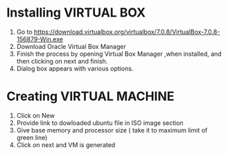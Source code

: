 # Installing VIRTUAL BOX
1. Go to https://download.virtualbox.org/virtualbox/7.0.8/VirtualBox-7.0.8-156879-Win.exe
2. Download Oracle Virtual Box Manager
3. Finish the process by opening Virtual Box Manager ,when installed, and then clicking on next and finish.
4. Dialog box appears with various options.

# Creating VIRTUAL MACHINE
1. Click on New
2. Provide link to dowloaded ubuntu file in ISO image section
3. Give base memory and processor size ( take it to maximum limit of green line)
4. Click on next and VM is generated
